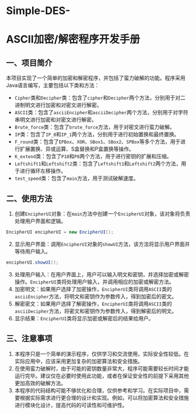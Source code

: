 # Simple-DES-
ASCII加密/解密程序开发手册
=================

一、项目简介
------

本项目实现了一个简单的加密和解密程序，并包括了蛮力破解的功能。程序采用Java语言编写，主要包括以下类和方法：

* `Cipher`类和`Decipher`类：包含了`cipher`和`Decipher`两个方法，分别用于对二进制明文进行加密和对密文进行解密。
* `ASCII`类：包含了`asciiEncipher`和`asciiDecipher`两个方法，分别用于对字符串明文进行加密和对密文进行解密。
* `Brute_force`类：包含了`brute_force`方法，用于对密文进行蛮力破解。
* `IP`类：包含了`IP_0`和`IP_1`两个方法，分别用于进行初始置换和最终置换。
* `F_round`类：包含了`EPBox`、`XOR`、`SBox1`、`SBox2`、`SPBox`等多个方法，用于进行扩展置换、异或运算、S盒替换和P盒置换等操作。
* `K_extend`类：包含了`P10`和`P8`两个方法，用于进行密钥的扩展和压缩。
* `Leftshift1`和`Leftshift2`类：包含了`Leftshift1`和`Leftshift2`两个方法，用于进行循环左移操作。
* `test_speed`类：包含了`main`方法，用于测试破解速度。


二、使用方法
------

1. 创建`EncipherUI`对象：在`main`方法中创建一个`EncipherUI`对象，该对象将负责处理用户界面和逻辑。


```java
EncipherUI encipherUI = new EncipherUI();
```
2. 显示用户界面：调用`EncipherUI`对象的`showUI`方法，该方法将显示用户界面并等待用户输入。


```java
encipherUI.showUI();
```
3. 处理用户输入：在用户界面上，用户可以输入明文和密钥，并选择加密或解密操作。`EncipherUI`类将处理用户输入，并调用相应的加密或解密方法。
4. 加密明文：如果用户选择了加密操作，`EncipherUI`类将调用`ASCII`类的`asciiEncipher`方法，将明文和密钥作为参数传入，得到加密后的密文。
5. 解密密文：如果用户选择了解密操作，`EncipherUI`类将调用`ASCII`类的`asciiDecipher`方法，将密文和密钥作为参数传入，得到解密后的明文。
6. 显示结果：`EncipherUI`类将显示加密或解密后的结果给用户。


三、注意事项
------

1. 本程序只是一个简单的演示程序，仅供学习和交流使用，实际安全性较低。在实际应用中，应该采用更加复杂的加密算法和安全措施。
2. 在使用蛮力破解时，由于可能的密钥数量非常大，程序可能需要较长时间才能运行完毕。建议仅在必要时使用此功能，或者在保证安全性的前提下采用其他更加高效的破解方法。
3. 本程序的代码结构可能不够优化和合理，仅供参考和学习。在实际项目中，需要根据实际需求进行更合理的设计和实现。例如，可以将加密算法和安全措施进行模块化设计，提高代码的可读性和可维护性。
